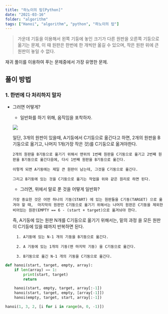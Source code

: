 ```yaml
---
title: "하노이의 탑[Python]"
date: "2021-03-16"
folder: "algorithm"
tags: ["Hanoi", "algorithm", "python", "하노이의 탑"]
---
```


> 가운데 기둥을 이용해서 왼쪽 기둥에 놓인 크기가 다른 원판을 오른쪽 기둥으로 옮기는 문제,
이 때 원판은 한번에 한 개씩만 옮길 수 있으며, 작은 원판 위에 큰 원판이 놓일 수 없다.

재귀 풀이를 이용하여 푸는 문제중에서 가장 유명한 문제.

## 풀이 방법
### 1. 한번에 다 처리하지 말자
 - 그러면 어떻게?
    - 일반화를 하기 위해, 움직임을 포착하자.
    
    ![](https://media.vlpt.us/images/jwisgenius/post/c8db629f-3577-48cf-b9b9-e4015a9caf19/image.png)

    일단, 3개의 원판이 있을때, A기둥에서 C기둥으로 옮긴다고 하면, 2개의 원판을 B기둥으로 옮기고, 나머지 1개(가장 작은 것)를 C기둥으로 옮겨야한다.
      
       2개의 원판을 B기둥으로 옮기기 위해서 맨위의 1번째 원판을 C기둥으로 옮기고 2번째 원판을 B기둥으로 옮긴다음에, 다시 1번째 원판을 B기둥으로 옮긴다.
       
       이렇게 되면 A기둥에는 제일 큰 원판이 남는데, 그것을 C기둥으로 옮긴다.
       
       그리고 B기둥에 있는 것을 C기둥으로 옮기는 작업을 위와 같은 원리로 하면 된다.
       
       
       
     - 그러면, 위에서 말로 푼 것을 어떻게 일반화?
     
     ```
     가장 중요한 것은 어떤 하나의 기둥(START) 에 있는 원판들을 C기둥(TARGET) 으로 옮겨야 할 때,  마지막의 원판만 C기둥으로 옮기기 위해서는 나머지 원판은 C기둥을 제외한 비어있는 원판(EMPTY == 6 - (start + target)으로 옮겨놔야 한다.
     ```
      
      즉, A기둥에 있는 원판 N개를 C기둥으로 옮기기 위해서는, 밑의 과정 을 모든 원판이 C기둥에 있을 떄까지 반복하면 된다.
      
```   
     1. A기둥에 있는 N-1 개의 기둥을 B기둥으로 옮긴다.
     
     2. A 기둥에 있는 1개의 기둥(맨 마지막 기둥) 을 C기둥으로 옮긴다.
     
     3. B기둥으로 옮긴 N-1 개의 기둥을 C기둥으로 옮긴다.
```


```py
def hanoi(start, target, empty, array):
    if len(array) == 1:
        print(start, target)
        return

    hanoi(start, empty, target, array[:-1])
    hanoi(start, target, empty, [array[-1]])
    hanoi(empty, target, start, array[:-1])

hanoi(1, 3, 2, [i for i in range(n, 0, -1)])
```
